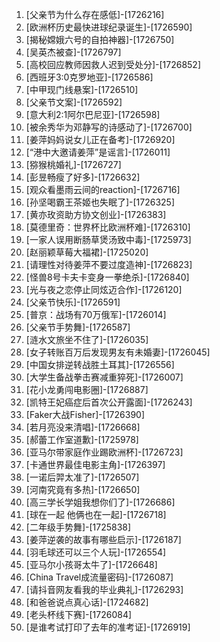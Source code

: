 
1. [父亲节为什么存在感低]-[1726216]
1. [欧洲杯历史最快进球纪录诞生]-[1726590]
1. [揭秘嫦娥六号的自拍神器]-[1726750]
1. [吴英杰被查]-[1726797]
1. [高校回应教师因救人迟到受处分]-[1726852]
1. [西班牙3:0克罗地亚]-[1726586]
1. [中甲现门线悬案]-[1726510]
1. [父亲节文案]-[1726592]
1. [意大利2:1阿尔巴尼亚]-[1726598]
1. [被余秀华为邓静写的诗感动了]-[1726700]
1. [姜萍妈妈说女儿正在备考]-[1726920]
1. [“港中大邀请姜萍”是谣言]-[1726011]
1. [猕猴桃婚礼]-[1726727]
1. [彭昱畅瘦了好多]-[1726632]
1. [观众看墨雨云间的reaction]-[1726716]
1. [孙坚喝霸王茶姬也失眠了]-[1726325]
1. [黄亦玫资助方协文创业]-[1726383]
1. [莫德里奇：世界杯比欧洲杯难]-[1726310]
1. [一家人误用断肠草煲汤致中毒]-[1725973]
1. [赵丽颖草莓大福裙]-[1725020]
1. [请理性对待姜萍不要过度造神]-[1726823]
1. [怪兽8号卡夫卡变身一拳绝杀]-[1726840]
1. [光与夜之恋停止同炫迈合作]-[1726120]
1. [父亲节快乐]-[1726591]
1. [普京：战场有70万俄军]-[1726014]
1. [父亲节手势舞]-[1726587]
1. [涟水文旅坐不住了]-[1726035]
1. [女子转账百万后发现男友有未婚妻]-[1726045]
1. [中国女排逆转战胜土耳其]-[1726556]
1. [大学生备战拳击赛减重猝死]-[1726007]
1. [花小龙勇闯电影圈]-[1726887]
1. [凯特王妃癌症后首次公开露面]-[1726243]
1. [Faker大战Fisher]-[1726390]
1. [若月亮没来清唱]-[1726668]
1. [郝蕾工作室道歉]-[1725978]
1. [亚马尔带家庭作业踢欧洲杯]-[1726723]
1. [卡通世界最佳电影主角]-[1726397]
1. [一诺后羿太准了]-[1726507]
1. [河南究竟有多热]-[1726650]
1. [高三学长学姐我想你们了]-[1726686]
1. [球在一起 他俩也在一起]-[1726718]
1. [二年级手势舞]-[1725838]
1. [姜萍逆袭的故事有哪些启示]-[1726187]
1. [羽毛球还可以三个人玩]-[1726554]
1. [亚马尔小孩哥太牛了]-[1726648]
1. [China Travel成流量密码]-[1726087]
1. [请抖音网友看我的毕业典礼]-[1726293]
1. [和爸爸说点真心话]-[1724682]
1. [老头杯线下赛]-[1726084]
1. [是谁考试打印了去年的准考证]-[1726919]